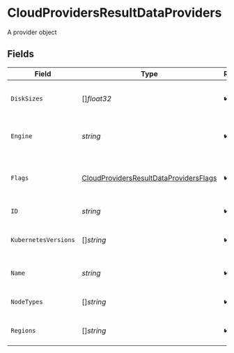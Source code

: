 # CloudProvidersResultDataProviders

A provider object


## Fields

| Field                                                                                                   | Type                                                                                                    | Required                                                                                                | Description                                                                                             | Example                                                                                                 |
| ------------------------------------------------------------------------------------------------------- | ------------------------------------------------------------------------------------------------------- | ------------------------------------------------------------------------------------------------------- | ------------------------------------------------------------------------------------------------------- | ------------------------------------------------------------------------------------------------------- |
| `DiskSizes`                                                                                             | []*float32*                                                                                             | :heavy_check_mark:                                                                                      | An array of supported node disk sizes                                                                   |                                                                                                         |
| `Engine`                                                                                                | *string*                                                                                                | :heavy_check_mark:                                                                                      | The kubernetes engine used.                                                                             | Elastic Kubernetes Service (EKS)                                                                        |
| `Flags`                                                                                                 | [CloudProvidersResultDataProvidersFlags](../../models/shared/cloudprovidersresultdataprovidersflags.md) | :heavy_check_mark:                                                                                      | An object with feature flags to indicate (un)supported features                                         |                                                                                                         |
| `ID`                                                                                                    | *string*                                                                                                | :heavy_check_mark:                                                                                      | The ID of the provider.                                                                                 | aws                                                                                                     |
| `KubernetesVersions`                                                                                    | []*string*                                                                                              | :heavy_check_mark:                                                                                      | An array of available kubernetes versions                                                               |                                                                                                         |
| `Name`                                                                                                  | *string*                                                                                                | :heavy_check_mark:                                                                                      | The name of the provider.                                                                               | Amazon Web Services                                                                                     |
| `NodeTypes`                                                                                             | []*string*                                                                                              | :heavy_check_mark:                                                                                      | An array of supported node types                                                                        |                                                                                                         |
| `Regions`                                                                                               | []*string*                                                                                              | :heavy_check_mark:                                                                                      | An array of available regions                                                                           |                                                                                                         |